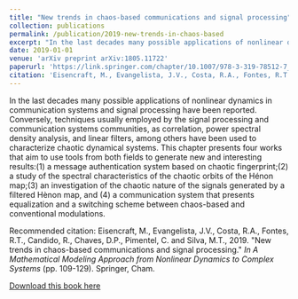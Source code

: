 ```yaml
---
title: "New trends in chaos-based communications and signal processing"
collection: publications
permalink: /publication/2019-new-trends-in-chaos-based
excerpt: "In the last decades many possible applications of nonlinear dynamics in communication systems and signal processing have been reported. Conversely, techniques usually employed by the signal processing and communication systems communities, as correlation, power spectral density analysis, and linear filters, among others have been used to characterize chaotic dynamical systems. This chapter presents four works that aim to use tools from both fields to generate new and interesting results:(1) a message authentication system based on chaotic fingerprint;(2) a study of the spectral characteristics of the chaotic orbits of the Hénon map;(3) an investigation of the chaotic nature of the signals generated by a filtered Hènon map, and (4) a communication system that presents equalization and a switching scheme between chaos-based and conventional modulations."
date: 2019-01-01
venue: 'arXiv preprint arXiv:1805.11722'
paperurl: 'https://link.springer.com/chapter/10.1007/978-3-319-78512-7_7'
citation: 'Eisencraft, M., Evangelista, J.V., Costa, R.A., Fontes, R.T., Candido, R., Chaves, D.P., Pimentel, C. and Silva, M.T., 2019. &quot;New trends in chaos-based communications and signal processing.&quot; <i>In A Mathematical Modeling Approach from Nonlinear Dynamics to Complex Systems</i> (pp. 109-129). Springer, Cham.'
---
```


In the last decades many possible applications of nonlinear dynamics in communication systems and signal processing have been reported. Conversely, techniques usually employed by the signal processing and communication systems communities, as correlation, power spectral density analysis, and linear filters, among others have been used to characterize chaotic dynamical systems. This chapter presents four works that aim to use tools from both fields to generate new and interesting results:(1) a message authentication system based on chaotic fingerprint;(2) a study of the spectral characteristics of the chaotic orbits of the Hénon map;(3) an investigation of the chaotic nature of the signals generated by a filtered Hènon map, and (4) a communication system that presents equalization and a switching scheme between chaos-based and conventional modulations.

Recommended citation: Eisencraft, M., Evangelista, J.V., Costa, R.A., Fontes, R.T., Candido, R., Chaves, D.P., Pimentel, C. and Silva, M.T., 2019. &quot;New trends in chaos-based communications and signal processing.&quot; <i>In A Mathematical Modeling Approach from Nonlinear Dynamics to Complex Systems</i> (pp. 109-129). Springer, Cham.

[Download this book here](https://link.springer.com/chapter/10.1007/978-3-319-78512-7_7)